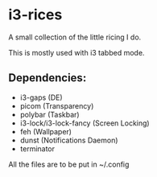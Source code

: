 # i3-rices

A small collection of the little ricing I do.

This is mostly used with i3 tabbed mode.

## Dependencies:

- i3-gaps (DE)
- picom (Transparency)
- polybar (Taskbar)
- i3-lock/i3-lock-fancy (Screen Locking)
- feh (Wallpaper)
- dunst (Notifications Daemon)
- terminator

All the files are to be put in ~/.config